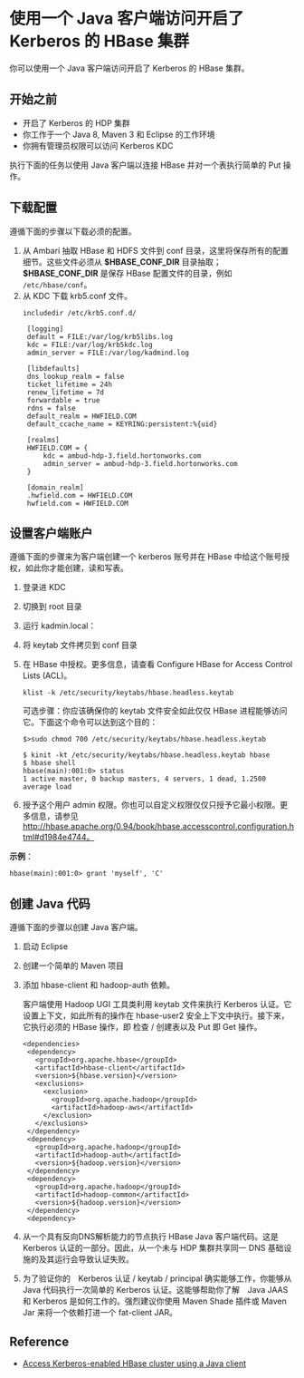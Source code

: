 # 使用一个 Java 客户端访问开启了 Kerberos 的 HBase 集群

你可以使用一个 Java 客户端访问开启了 Kerberos 的 HBase 集群。

## 开始之前

- 开启了 Kerberos 的 HDP 集群
- 你工作于一个  Java 8, Maven 3 和 Eclipse 的工作环境
- 你拥有管理员权限可以访问 Kerberos KDC

执行下面的任务以使用 Java 客户端以连接 HBase 并对一个表执行简单的 Put 操作。

## 下载配置

遵循下面的步骤以下载必须的配置。

1. 从 Ambari 抽取  HBase 和 HDFS 文件到 conf 目录，这里将保存所有的配置细节。这些文件必须从 **\$HBASE_CONF_DIR** 目录抽取；**\$HBASE_CONF_DIR** 是保存 HBase 配置文件的目录，例如 `/etc/hbase/conf`。
2. 从 KDC 下载 krb5.conf 文件。
   ```
   includedir /etc/krb5.conf.d/

    [logging]
    default = FILE:/var/log/krb5libs.log
    kdc = FILE:/var/log/krb5kdc.log
    admin_server = FILE:/var/log/kadmind.log

    [libdefaults]
    dns_lookup_realm = false
    ticket_lifetime = 24h
    renew_lifetime = 7d
    forwardable = true
    rdns = false
    default_realm = HWFIELD.COM
    default_ccache_name = KEYRING:persistent:%{uid}

    [realms]
    HWFIELD.COM = {
        kdc = ambud-hdp-3.field.hortonworks.com
        admin_server = ambud-hdp-3.field.hortonworks.com
    }

    [domain_realm]
    .hwfield.com = HWFIELD.COM
    hwfield.com = HWFIELD.COM
   ```

## 设置客户端账户

遵循下面的步骤来为客户端创建一个 kerberos 账号并在 HBase 中给这个账号授权，如此你才能创建，读和写表。

1. 登录进 KDC
2. 切换到 root 目录
3. 运行 kadmin.local：
4. 将 keytab 文件拷贝到 conf 目录
5. 在 HBase 中授权。更多信息，请查看 ​Configure HBase for Access Control Lists (ACL)。

   ```
   klist -k /etc/security/keytabs/hbase.headless.keytab
   ```

   可选步骤：你应该确保你的 keytab 文件安全如此仅仅 HBase 进程能够访问它。下面这个命令可以达到这个目的：
   
   ```
   $>sudo chmod 700 /etc/security/keytabs/hbase.headless.keytab
   ```

   ```
   $ kinit -kt /etc/security/keytabs/hbase.headless.keytab hbase
   $ hbase shell
   hbase(main):001:0> status
   1 active master, 0 backup masters, 4 servers, 1 dead, 1.2500 average load
   ```

6. 授予这个用户 admin 权限。你也可以自定义权限仅仅只授予它最小权限。更多信息，请参见 http://hbase.apache.org/0.94/book/hbase.accesscontrol.configuration.html#d1984e4744。

**示例**：
```
hbase(main):001:0> grant 'myself', 'C'
```

## 创建 Java 代码

遵循下面的步骤以创建 Java 客户端。

1. 启动 Eclipse
2. 创建一个简单的 Maven 项目
3. 添加 hbase-client 和 hadoop-auth 依赖。
   
   客户端使用 Hadoop UGI 工具类利用 keytab 文件来执行 Kerberos 认证。它设置上下文，如此所有的操作在 hbase-user2 安全上下文中执行。接下来，它执行必须的 HBase 操作，即 检查 / 创建表以及 Put 即 Get 操作。

   ```
   <dependencies>
    <dependency>
      <groupId>org.apache.hbase</groupId>
      <artifactId>hbase-client</artifactId>
      <version>${hbase.version}</version>
      <exclusions>
        <exclusion>
          <groupId>org.apache.hadoop</groupId>
          <artifactId>hadoop-aws</artifactId>
        </exclusion>
      </exclusions>
    </dependency>
    <dependency>
      <groupId>org.apache.hadoop</groupId>
      <artifactId>hadoop-auth</artifactId>
      <version>${hadoop.version}</version>
    </dependency>
    <dependency>
      <groupId>org.apache.hadoop</groupId>
      <artifactId>hadoop-common</artifactId>
      <version>${hadoop.version}</version>
    </dependency>
    <dependency>
    ```

4. 从一个具有反向DNS解析能力的节点执行 HBase Java 客户端代码。这是　Kerberos 认证的一部分。因此，从一个未与 HDP 集群共享同一 DNS 基础设施的及其运行会导致认证失败。
5. 为了验证你的　Kerberos 认证 / keytab / principal 确实能够工作，你能够从 Java 代码执行一次简单的 Kerberos 认证。这能够帮助你了解　Java JAAS 和 Kerberos 是如何工作的。强烈建议你使用 Maven Shade 插件或 Maven Jar 来将一个依赖打进一个 fat-client JAR。

## Reference

- [Access Kerberos-enabled HBase cluster using a Java client](https://docs.cloudera.com/HDPDocuments/HDP3/HDP-3.1.0/authentication-with-kerberos/content/access_kerberos_enabled_hbase_cluster_using_a_java_client.html)